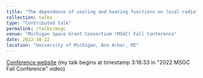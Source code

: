 ```yaml
---
title: "The dependence of cooling and heating functions on local radiation fields"
collection: talks
type: "Contributed talk"
permalink: /talks/msgc
venue: "Michigan Space Grant Consortium (MSGC) Fall Conference"
date: 2022-10-22
location: "University of Michigan, Ann Arbor, MI"
---
```

<a href= 'https://www.mispacegrant.org/2022-fall-conference/'>Conference website</a> (my talk begins at timestamp 3:16:33 in "2022 MSGC Fall Conference" video)
